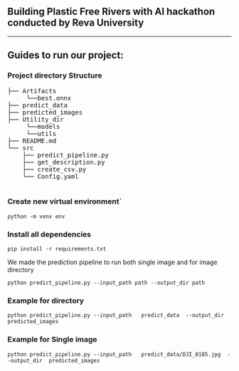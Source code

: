 ## Building Plastic Free Rivers with AI hackathon conducted by Reva University

--------------------------------------



## Guides to run our project:

### Project directory Structure

<pre>
├── Artifacts
     └──best.onnx
├── predict_data
├── predicted_images
├── Utility_dir
     └──models
     └──utils
├── README.md
└── src
    ├── predict_pipeline.py
    ├── get_description.py
    ├── create_csv.py
    └── Config.yaml

</pre>


### Create new virtual environment`
```
python -m venv env
```


### Install all dependencies
```
pip install -r requirements.txt
```



We made the prediction pipeline to run both single image and for image directory

```
python predict_pipeline.py --input_path path --output_dir path
```

### Example for directory
```
python predict_pipeline.py --input_path   predict_data  --output_dir  predicted_images
```

### Example for Single image

```
python predict_pipeline.py --input_path   predict_data/DJI_0185.jpg  --output_dir  predicted_images
```



